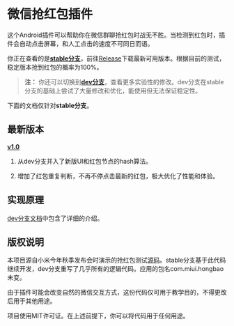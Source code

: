 微信抢红包插件
===================

这个Android插件可以帮助你在微信群聊抢红包时战无不胜。当检测到红包时，插件会自动点击屏幕，和人工点击的速度不可同日而语。

你正在查看的是[**stable分支**](https://github.com/geeeeeeeeek/WeChatLuckyMoney/tree/stable)，前往[Release](https://github.com/geeeeeeeeek/WeChatLuckyMoney/releases/)下载最新可用版本。根据目前的测试，稳定版本抢到红包的概率为100%。

> **注：** 你还可以切换到[**dev分支**](https://github.com/geeeeeeeeek/WeChatLuckyMoney/tree/dev)，查看更多实验性的修改。dev分支在stable分支的基础上尝试了大量修改和优化，能使用但无法保证稳定性。
  
下面的文档仅针对**stable分支**。


最新版本
-------------
[**v1.0**](https://github.com/geeeeeeeeek/WeChatLuckyMoney/releases/tag/v1.0)

1. 从dev分支并入了新版UI和红包节点的hash算法。

2. 增加了红包重复判断，不再不停点击最新的红包，极大优化了性能和体验。


实现原理
-------------------
[dev分支文档](https://github.com/geeeeeeeeek/WeChatLuckyMoney/blob/dev/README.md)中包含了详细的介绍。


版权说明
-------------------

本项目源自小米今年秋季发布会时演示的抢红包测试[源码](https://github.com/XiaoMi/LuckyMoneyTool)。stable分支基于此代码继续开发，dev分支重写了几乎所有的逻辑代码。应用的包名com.miui.hongbao未变。

由于插件可能会改变自然的微信交互方式，这份代码仅可用于教学目的，不得更改后用于其他用途。

项目使用MIT许可证。在上述前提下，你可以将代码用于任何用途。
